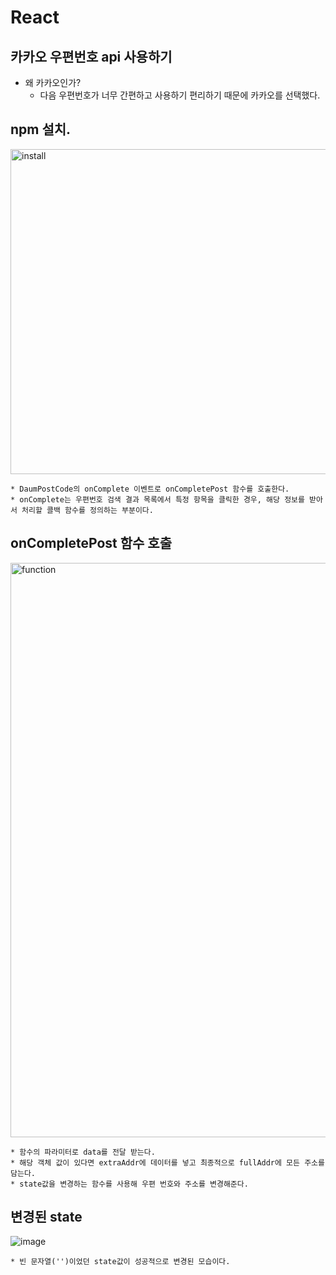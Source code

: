 # React
  ## 카카오 우편번호 api 사용하기

  * 왜 카카오인가?
    * 다음 우편번호가 너무 간편하고 사용하기 편리하기 때문에 카카오를 선택했다.

  
  ## npm 설치.

  <img width="520" alt="install" src="https://user-images.githubusercontent.com/94499416/166419648-f40603cf-741c-48a2-8bf4-a51b7217b75b.png">
  
    * DaumPostCode의 onComplete 이벤트로 onCompletePost 함수를 호출한다.
    * onComplete는 우편번호 검색 결과 목록에서 특정 항목을 클릭한 경우, 해당 정보를 받아서 처리할 콜백 함수를 정의하는 부분이다.


  ## onCompletePost 함수 호출
  
  <img width="919" alt="function" src="https://user-images.githubusercontent.com/94499416/166421668-d0137063-dd5d-40e8-9bf1-2c1eb50544c2.png">
    
    * 함수의 파라미터로 data를 전달 받는다.
    * 해당 객체 값이 있다면 extraAddr에 데이터를 넣고 최종적으로 fullAddr에 모든 주소를 담는다.
    * state값을 변경하는 함수를 사용해 우편 번호와 주소를 변경해준다.

  ## 변경된 state
  
  ![image](https://user-images.githubusercontent.com/94499416/166422155-ed2bf157-0a68-4a4f-925a-6aeaefafe239.png)
  
    * 빈 문자열('')이었던 state값이 성공적으로 변경된 모습이다.

